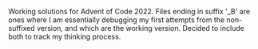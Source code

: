 Working solutions for Advent of Code 2022. Files ending in suffix '_B' are ones where I am essentially debugging my first attempts from the non-suffixed version, and which are the working version. Decided to include both to track my thinking process.

